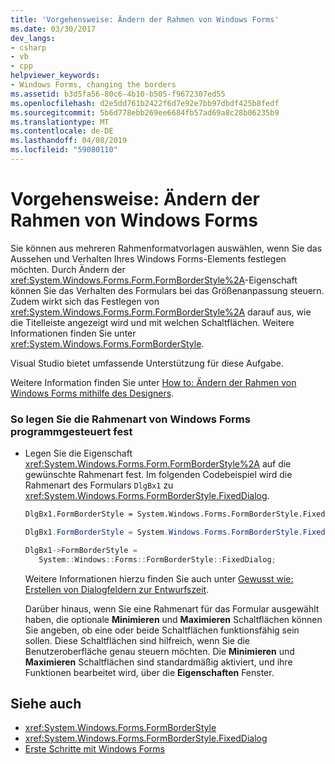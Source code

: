 ```yaml
---
title: 'Vorgehensweise: Ändern der Rahmen von Windows Forms'
ms.date: 03/30/2017
dev_langs:
- csharp
- vb
- cpp
helpviewer_keywords:
- Windows Forms, changing the borders
ms.assetid: b3d5fa56-80c6-4b10-b505-f9672307ed55
ms.openlocfilehash: d2e5dd761b2422f6d7e92e7bb97dbdf425b8fedf
ms.sourcegitcommit: 5b6d778ebb269ee6684fb57ad69a8c28b06235b9
ms.translationtype: MT
ms.contentlocale: de-DE
ms.lasthandoff: 04/08/2019
ms.locfileid: "59080110"
---
```

# <a name="how-to-change-the-borders-of-windows-forms"></a>Vorgehensweise: Ändern der Rahmen von Windows Forms
Sie können aus mehreren Rahmenformatvorlagen auswählen, wenn Sie das Aussehen und Verhalten Ihres Windows Forms-Elements festlegen möchten. Durch Ändern der <xref:System.Windows.Forms.Form.FormBorderStyle%2A>-Eigenschaft können Sie das Verhalten des Formulars bei das Größenanpassung steuern. Zudem wirkt sich das Festlegen von <xref:System.Windows.Forms.Form.FormBorderStyle%2A> darauf aus, wie die Titelleiste angezeigt wird und mit welchen Schaltflächen. Weitere Informationen finden Sie unter <xref:System.Windows.Forms.FormBorderStyle>.  
  
 Visual Studio bietet umfassende Unterstützung für diese Aufgabe.  
  
 Weitere Information finden Sie unter [How to: Ändern der Rahmen von Windows Forms mithilfe des Designers](https://docs.microsoft.com/previous-versions/visualstudio/visual-studio-2010/yettzh3e(v=vs.100)).  
  
### <a name="to-set-the-border-style-of-windows-forms-programmatically"></a>So legen Sie die Rahmenart von Windows Forms programmgesteuert fest  
  
-   Legen Sie die Eigenschaft <xref:System.Windows.Forms.Form.FormBorderStyle%2A> auf die gewünschte Rahmenart fest. Im folgenden Codebeispiel wird die Rahmenart des Formulars `DlgBx1` zu <xref:System.Windows.Forms.FormBorderStyle.FixedDialog>.  
  
    ```vb  
    DlgBx1.FormBorderStyle = System.Windows.Forms.FormBorderStyle.FixedDialog  
    ```  
  
    ```csharp  
    DlgBx1.FormBorderStyle = System.Windows.Forms.FormBorderStyle.FixedDialog;  
    ```  
  
    ```cpp  
    DlgBx1->FormBorderStyle =  
       System::Windows::Forms::FormBorderStyle::FixedDialog;  
    ```  
  
     Weitere Informationen hierzu finden Sie auch unter [Gewusst wie: Erstellen von Dialogfeldern zur Entwurfszeit](https://docs.microsoft.com/previous-versions/visualstudio/visual-studio-2010/55cz5x2c(v=vs.100)).  
  
     Darüber hinaus, wenn Sie eine Rahmenart für das Formular ausgewählt haben, die optionale **Minimieren** und **Maximieren** Schaltflächen können Sie angeben, ob eine oder beide Schaltflächen funktionsfähig sein sollen. Diese Schaltflächen sind hilfreich, wenn Sie die Benutzeroberfläche genau steuern möchten. Die **Minimieren** und **Maximieren** Schaltflächen sind standardmäßig aktiviert, und ihre Funktionen bearbeitet wird, über die **Eigenschaften** Fenster.  
  
## <a name="see-also"></a>Siehe auch

- <xref:System.Windows.Forms.FormBorderStyle>
- <xref:System.Windows.Forms.FormBorderStyle.FixedDialog>
- [Erste Schritte mit Windows Forms](getting-started-with-windows-forms.md)
